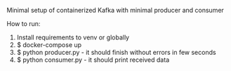 Minimal setup of containerized Kafka with minimal producer and consumer

How to run:

1. Install requirements to venv or globally
1. $ docker-compose up
1. $ python producer.py - it should finish without errors in few seconds
1. $ python consumer.py - it should print received data